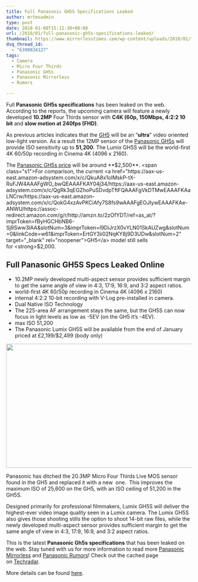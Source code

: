 ```yaml
---
title: Full Panasonic GH5S Specifications Leaked
author: mrtmsadmin
type: post
date: 2018-01-08T15:11:30+00:00
url: /2018/01/full-panasonic-gh5s-specifications-leaked/
thumbnail: https://www.mirrorlesstimes.com/wp-content/uploads/2018/01/full-panasonic-gh5s-specs-leaked-price-2499.jpg
dsq_thread_id:
  - "6399834127"
tags:
  - Camera
  - Micro Four Thirds
  - Panasonic GH5s
  - Panasonic Mirrorless
  - Rumors

---
```

Full **Panasonic GH5s specifications** has been leaked on the web. According to the reports, the upcoming camera will feature a newly developed **10.2MP** Four Thirds sensor with **C4K (60p, 150Mbps, 4:2:2 10 bit** and **slow motion at 240fps (FHD)**.

As previous articles indicates that the <span class="s1"><a href="https://aax-us-east.amazon-adsystem.com/x/c/QuUm8yeGrSClVKQwbn_10YwAAAFgL7RYyAEAAAFKAUPFuIY/https://aax-us-east.amazon-adsystem.com/x/c/QokG4xzAvPKCiAfy7S8fs9wAAAFgEOJIywEAAAFKAe-ANWU/https://assoc-redirect.amazon.com/g/r/http://amzn.to/2zOfYDT/ref=as_at/?imprToken=xjoJ3V5hImkfWZM6Y621aw&slotNum=0&linkCode=w61&imprToken=ErtGY3ii02NqKY8j9D3UDw&slotNum=2" target="_blank" rel="noopener">GH5</a> </span>will be an “**ultra**” video oriented low-light version. As a result the 12MP sensor of the <a href="https://www.mirrorlesstimes.com/tag/panasonic-gh5s/" target="_blank" rel="noopener">Panasonic GH5s</a> will provide ISO sensitivity up to **51,200**. The Lumix GH5S will be the world-first 4K 60/50p recording in Cinema 4K (4096 x 2160).

The [Panasonic GH5s price][1] will be around **$2,500**. <span class="s1">For comparison, the current <a href="https://aax-us-east.amazon-adsystem.com/x/c/QkuA8x1oIMskP-tX-RuFJW4AAAFgWO_bwQEAAAFKAY04j34/https://aax-us-east.amazon-adsystem.com/x/c/QgRk3qEGZhoPuSDvdpTftFQAAAFgVkDTMwEAAAFKAaLNCrw/https://aax-us-east.amazon-adsystem.com/x/c/QokG4xzAvPKCiAfy7S8fs9wAAAFgEOJIywEAAAFKAe-ANWU/https://assoc-redirect.amazon.com/g/r/http://amzn.to/2zOfYDT/ref=as_at/?imprToken=fByHGCHbNB6-Sj9Sww3lAA&slotNum=3&imprToken=I9DiJrzX0vYLN01SkAUZwg&slotNum=0&linkCode=w61&imprToken=ErtGY3ii02NqKY8j9D3UDw&slotNum=2" target="_blank" rel="noopener">GH5</a> model still sells for <strong>$2,000</strong>.</span><!--more-->

## Full Panasonic GH5S Specs Leaked Online

  * 10.2MP newly developed multi-aspect sensor provides sufficient margin to get the same angle of view in 4:3, 17:9, 16:9, and 3:2 aspect ratios.
  * world-first 4K 60/50p recording in Cinema 4K (4096 x 2160)
  * internal 4:2:2 10-bit recording with V-Log pre-installed in camera.
  * Dual Native ISO Technology
  * The 225-area AF arrangement stays the same, but the GH5S can now focus in light levels as low as -5EV (on the GH5 it’s -4EV).
  * max ISO 51,200
  * The Panasonic Lumix GH5S will be available from the end of January priced at £2,199/$2,499 (body only)

[<img class="aligncenter size-full wp-image-1594" src="https://i2.wp.com/www.mirrorlesstimes.com/wp-content/uploads/2018/01/full-panasonic-gh5s-specs-leaked-price-2499.jpg?resize=600%2C337&#038;ssl=1" alt="" width="600" height="337" srcset="https://i2.wp.com/www.mirrorlesstimes.com/wp-content/uploads/2018/01/full-panasonic-gh5s-specs-leaked-price-2499.jpg?w=900&ssl=1 900w, https://i2.wp.com/www.mirrorlesstimes.com/wp-content/uploads/2018/01/full-panasonic-gh5s-specs-leaked-price-2499.jpg?resize=470%2C264&ssl=1 470w, https://i2.wp.com/www.mirrorlesstimes.com/wp-content/uploads/2018/01/full-panasonic-gh5s-specs-leaked-price-2499.jpg?resize=768%2C431&ssl=1 768w" sizes="(max-width: 600px) 100vw, 600px" data-recalc-dims="1" />][2]

Panasonic has ditched the 20.3MP Micro Four Thirds Live MOS sensor found in the GH5 and replaced it with a new  one.  This improves the maximum ISO of 25,600 on the GH5, with an ISO ceiling of 51,200 in the GH5S.

Designed primarily for professional filmmakers, Lumix GH5S will deliver the highest-ever video image quality seen in a Lumix camera. The Lumix GH5S also gives those shooting stills the option to shoot 14-bit raw files, while the newly developed multi-aspect sensor provides sufficient margin to get the same angle of view in 4:3, 17:9, 16:9, and 3:2 aspect ratios.

This is the latest **Panasonic Gh5s specifications** that has been leaked on the web. Stay tuned with us for more information to read more <a href="https://www.mirrorlesstimes.com/tag/panasonic-mirrorless" target="_blank" rel="noopener">Panasonic Mirrorless</a> and <a href="https://www.dailycameranews.com/tag/panasonic-rumors/" target="_blank" rel="noopener">Panasonic Rumors</a>! Check out the cached page on <a href="http://webcache.googleusercontent.com/search?q=cache:nTmLu6vItjcJ:www.techradar.com/news/the-lumix-gh5s-is-panasonics-most-video-focused-camera-yet" target="_blank" rel="nofollow external noopener noreferrer" data-wpel-link="external">Techradar</a>.

More details can be found <a href="https://www.dailycameranews.com/2018/01/full-panasonic-gh5s-specs-leaked-price-2499/" target="_blank" rel="noopener">here</a>.

 [1]: https://www.mirrorlesstimes.com/2017/12/panasonic-gh5s-price-will-around-2500/
 [2]: https://i2.wp.com/www.mirrorlesstimes.com/wp-content/uploads/2018/01/full-panasonic-gh5s-specs-leaked-price-2499.jpg?ssl=1